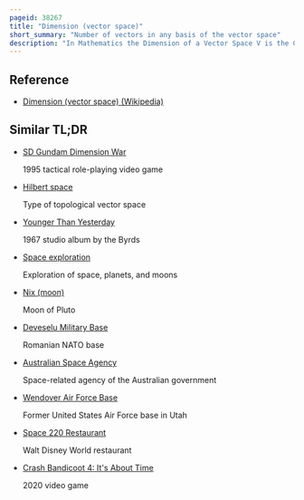 ```yaml
---
pageid: 38267
title: "Dimension (vector space)"
short_summary: "Number of vectors in any basis of the vector space"
description: "In Mathematics the Dimension of a Vector Space V is the Cardinality of a Base of V over its Base Field. It is sometimes called hamel Dimension or algebraic Dimension to distinguish it from other Kinds of Dimension."
---
```


## Reference

- [Dimension (vector space) (Wikipedia)](https://en.wikipedia.org/?curid=38267)

## Similar TL;DR

- [SD Gundam Dimension War](/tldr/en/sd-gundam-dimension-war)

  1995 tactical role-playing video game

- [Hilbert space](/tldr/en/hilbert-space)

  Type of topological vector space

- [Younger Than Yesterday](/tldr/en/younger-than-yesterday)

  1967 studio album by the Byrds

- [Space exploration](/tldr/en/space-exploration)

  Exploration of space, planets, and moons

- [Nix (moon)](/tldr/en/nix-moon)

  Moon of Pluto

- [Deveselu Military Base](/tldr/en/deveselu-military-base)

  Romanian NATO base

- [Australian Space Agency](/tldr/en/australian-space-agency)

  Space-related agency of the Australian government

- [Wendover Air Force Base](/tldr/en/wendover-air-force-base)

  Former United States Air Force base in Utah

- [Space 220 Restaurant](/tldr/en/space-220-restaurant)

  Walt Disney World restaurant

- [Crash Bandicoot 4: It's About Time](/tldr/en/crash-bandicoot-4-its-about-time)

  2020 video game
